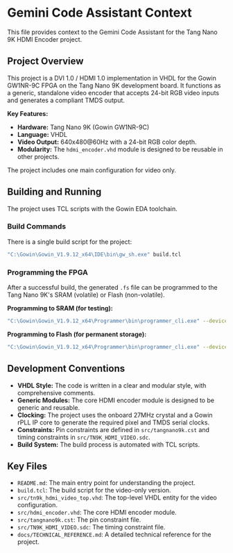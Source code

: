 # Gemini Code Assistant Context

This file provides context to the Gemini Code Assistant for the Tang Nano 9K HDMI Encoder project.

## Project Overview

This project is a DVI 1.0 / HDMI 1.0 implementation in VHDL for the Gowin GW1NR-9C FPGA on the Tang Nano 9K development board. It functions as a generic, standalone video encoder that accepts 24-bit RGB video inputs and generates a compliant TMDS output.

**Key Features:**

*   **Hardware:** Tang Nano 9K (Gowin GW1NR-9C)
*   **Language:** VHDL
*   **Video Output:** 640x480@60Hz with a 24-bit RGB color depth.
*   **Modularity:** The `hdmi_encoder.vhd` module is designed to be reusable in other projects.

The project includes one main configuration for video only.

## Building and Running

The project uses TCL scripts with the Gowin EDA toolchain.

### Build Commands

There is a single build script for the project:

```bash
"C:\Gowin\Gowin_V1.9.12_x64\IDE\bin\gw_sh.exe" build.tcl
```

### Programming the FPGA

After a successful build, the generated `.fs` file can be programmed to the Tang Nano 9K's SRAM (volatile) or Flash (non-volatile).

**Programming to SRAM (for testing):**

```bash
"C:\Gowin\Gowin_V1.9.12_x64\Programmer\bin\programmer_cli.exe" --device GW1NR-9C --run 2 --fsFile "impl\pnr\TN9K_HDMI_Video.fs"
```

**Programming to Flash (for permanent storage):**

```bash
"C:\Gowin\Gowin_V1.9.12_x64\Programmer\bin\programmer_cli.exe" --device GW1NR-9C --run 5 --fsFile "impl\pnr\TN9K_HDMI_Video.fs"
```

## Development Conventions

*   **VHDL Style:** The code is written in a clear and modular style, with comprehensive comments.
*   **Generic Modules:** The core HDMI encoder module is designed to be generic and reusable.
*   **Clocking:** The project uses the onboard 27MHz crystal and a Gowin rPLL IP core to generate the required pixel and TMDS serial clocks.
*   **Constraints:** Pin constraints are defined in `src/tangnano9k.cst` and timing constraints in `src/TN9K_HDMI_VIDEO.sdc`.
*   **Build System:** The build process is automated with TCL scripts.

## Key Files

*   `README.md`: The main entry point for understanding the project.
*   `build.tcl`: The build script for the video-only version.
*   `src/tn9k_hdmi_video_top.vhd`: The top-level VHDL entity for the video configuration.
*   `src/hdmi_encoder.vhd`: The core HDMI encoder module.
*   `src/tangnano9k.cst`: The pin constraint file.
*   `src/TN9K_HDMI_VIDEO.sdc`: The timing constraint file.
*   `docs/TECHNICAL_REFERENCE.md`: A detailed technical reference for the project.
